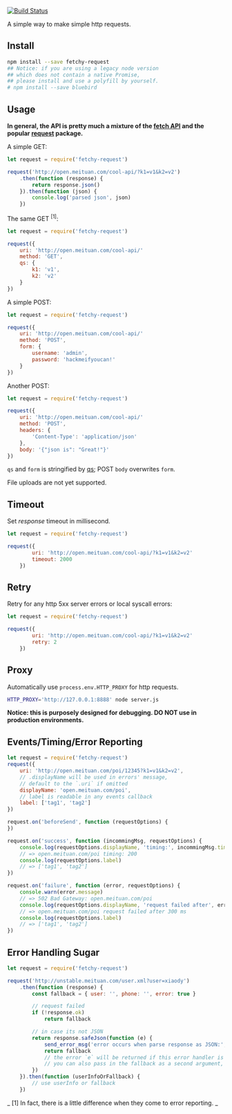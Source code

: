[![Build Status](https://travis-ci.org/xiaody/fetchy-request.svg)](https://travis-ci.org/xiaody/fetchy-request)

A simple way to make simple http requests.

## Install

```bash
npm install --save fetchy-request
## Notice: if you are using a legacy node version
## which does not contain a native Promise,
## please install and use a polyfill by yourself.
# npm install --save bluebird
```

## Usage
**In general, the API is pretty much a mixture of the [fetch API] and the popular [request] package.**

A simple GET:

```javascript
let request = require('fetchy-request')

request('http://open.meituan.com/cool-api/?k1=v1&k2=v2')
    .then(function (response) {
        return response.json()
    }).then(function (json) {
        console.log('parsed json', json)
    })
```

The same GET <sup>[1]</sup>:

```javascript
let request = require('fetchy-request')

request({
    uri: 'http://open.meituan.com/cool-api/'
    method: 'GET',
    qs: {
        k1: 'v1',
        k2: 'v2'
    }
})
```

A simple POST:

```javascript
let request = require('fetchy-request')

request({
    uri: 'http://open.meituan.com/cool-api/'
    method: 'POST',
    form: {
        username: 'admin',
        password: 'hackmeifyoucan!'
    }
})
```

Another POST:

```javascript
let request = require('fetchy-request')

request({
    uri: 'http://open.meituan.com/cool-api/'
    method: 'POST',
    headers: {
        'Content-Type': 'application/json'
    },
    body: '{"json is": "Great!"}'
})
```

`qs` and `form` is stringified by [qs];
POST `body` overwrites `form`.

File uploads are not yet supported.

## Timeout

Set *response* timeout in millisecond.

```javascript
let request = require('fetchy-request')

request({
        uri: 'http://open.meituan.com/cool-api/?k1=v1&k2=v2'
        timeout: 2000
    })
```

## Retry

Retry for any http 5xx server errors or local syscall errors:

```javascript
let request = require('fetchy-request')

request({
        uri: 'http://open.meituan.com/cool-api/?k1=v1&k2=v2'
        retry: 2
    })
```

## Proxy
Automatically use `process.env.HTTP_PROXY` for http requests.

```bash
HTTP_PROXY='http://127.0.0.1:8888' node server.js
```

**Notice: this is purposely designed for debugging. DO NOT use in production environments.**

## Events/Timing/Error Reporting

```javascript
let request = require('fetchy-request')
request({
    uri: 'http://open.meituan.com/poi/12345?k1=v1&k2=v2',
    // .displayName will be used in errors' message,
    // default to the `.uri` if omitted
    displayName: 'open.meituan.com/poi',
    // label is readable in any events callback
    label: ['tag1', 'tag2']
})

request.on('beforeSend', function (requestOptions) {
})

request.on('success', function (incommingMsg, requestOptions) {
    console.log(requestOptions.displayName, 'timing:', incommingMsg.timing.response - incommingMsg.timing.start)
    // => open.meituan.com/poi timing: 200
    console.log(requestOptions.label)
    // => ['tag1', 'tag2']
})

request.on('failure', function (error, requestOptions) {
    console.warn(error.message)
    // => 502 Bad Gateway: open.meituan.com/poi
    console.log(requestOptions.displayName, 'request failed after', err.timing.error - err.timing.start, 'ms')
    // => open.meituan.com/poi request failed after 300 ms
    console.log(requestOptions.label)
    // => ['tag1', 'tag2']
})
```

## Error Handling Sugar

```javascript
let request = require('fetchy-request')

request('http://unstable.meituan.com/user.xml?user=xiaody')
    .then(function (response) {
        const fallback = { user: '', phone: '', error: true }

        // request failed
        if (!response.ok)
            return fallback

        // in case its not JSON
        return response.safeJson(function (e) {
            send_error_msg('error occurs when parse response as JSON:', e)
            return fallback
            // the error `e` will be returned if this error handler is omitted;
            // you can also pass in the fallback as a second argument, which overwrite the return value of the error handler.
        })
    }).then(function (userInfoOrFallback) {
        // use userInfo or fallback
    })
```

_
[1] In fact, there is a little difference when they come to error reporting.
_


[fetch api]: https://fetch.spec.whatwg.org/#fetch-api
[request]: https://www.npmjs.com/package/request
[qs]: https://www.npmjs.com/package/qs
[querystring]: https://iojs.org/api/querystring.html
